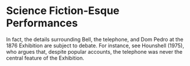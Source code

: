 # Science Fiction-Esque Performances 

In fact, the details surrounding Bell, the telephone, and Dom Pedro at the 1876 Exhibition are subject to debate. For instance, see Hounshell (1975), who argues that, despite popular accounts, the telephone was never the central feature of the Exhibition.